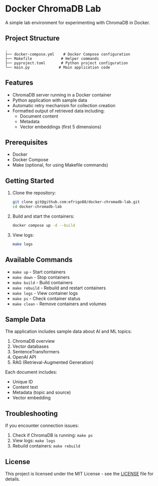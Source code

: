 # Docker ChromaDB Lab

A simple lab environment for experimenting with ChromaDB in Docker.

## Project Structure

```
.
├── docker-compose.yml    # Docker Compose configuration
├── Makefile             # Helper commands
├── pyproject.toml       # Python project configuration
└── main.py             # Main application code
```

## Features

- ChromaDB server running in a Docker container
- Python application with sample data
- Automatic retry mechanism for collection creation
- Formatted output of retrieved data including:
  - Document content
  - Metadata
  - Vector embeddings (first 5 dimensions)

## Prerequisites

- Docker
- Docker Compose
- Make (optional, for using Makefile commands)

## Getting Started

1. Clone the repository:

   ```bash
   git clone git@github.com:efrigo88/docker-chromadb-lab.git
   cd docker-chromadb-lab
   ```

2. Build and start the containers:

   ```bash
   docker compose up -d --build
   ```

3. View logs:
   ```bash
   make logs
   ```

## Available Commands

- `make up` - Start containers
- `make down` - Stop containers
- `make build` - Build containers
- `make rebuild` - Rebuild and restart containers
- `make logs` - View container logs
- `make ps` - Check container status
- `make clean` - Remove containers and volumes

## Sample Data

The application includes sample data about AI and ML topics:

1. ChromaDB overview
2. Vector databases
3. SentenceTransformers
4. OpenAI API
5. RAG (Retrieval-Augmented Generation)

Each document includes:

- Unique ID
- Content text
- Metadata (topic and source)
- Vector embedding

## Troubleshooting

If you encounter connection issues:

1. Check if ChromaDB is running: `make ps`
2. View logs: `make logs`
3. Rebuild containers: `make rebuild`

## License

This project is licensed under the MIT License - see the [LICENSE](LICENSE) file for details.
